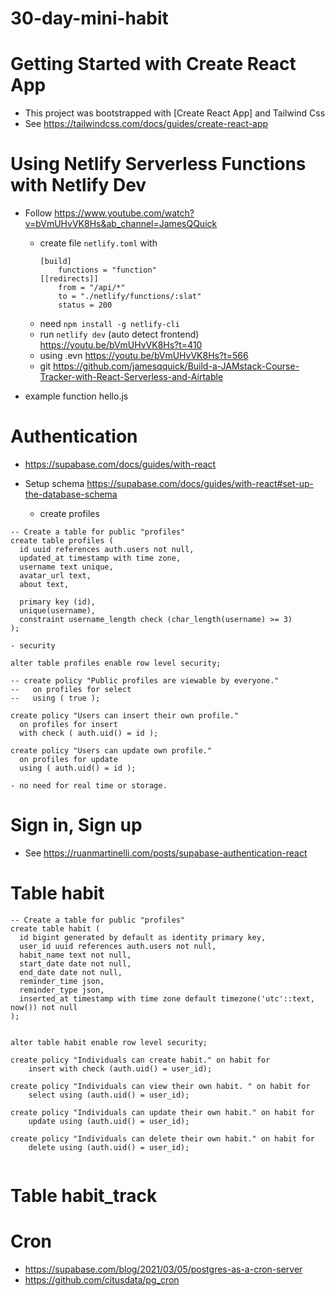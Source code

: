 # 30-day-mini-habit

# Getting Started with Create React App

- This project was bootstrapped with [Create React App] and Tailwind Css 
- See https://tailwindcss.com/docs/guides/create-react-app

# Using Netlify Serverless Functions with Netlify Dev

- Follow https://www.youtube.com/watch?v=bVmUHvVK8Hs&ab_channel=JamesQQuick
    - create file `netlify.toml` with
        ```
        [build]
            functions = "function"
        [[redirects]]
            from = "/api/*"
            to = "./netlify/functions/:slat"
            status = 200
        ```
    - need `npm install -g netlify-cli` 
    - run `netlify dev` (auto detect frontend) https://youtu.be/bVmUHvVK8Hs?t=410
    - using .evn https://youtu.be/bVmUHvVK8Hs?t=566
    - git https://github.com/jamesqquick/Build-a-JAMstack-Course-Tracker-with-React-Serverless-and-Airtable

- example function hello.js

# Authentication

- https://supabase.com/docs/guides/with-react

- Setup schema https://supabase.com/docs/guides/with-react#set-up-the-database-schema
    - create profiles   
```
-- Create a table for public "profiles"
create table profiles (
  id uuid references auth.users not null,
  updated_at timestamp with time zone,
  username text unique,
  avatar_url text,
  about text,

  primary key (id),
  unique(username),
  constraint username_length check (char_length(username) >= 3)
);
```
    - security
```
alter table profiles enable row level security;

-- create policy "Public profiles are viewable by everyone."
--   on profiles for select
--   using ( true );

create policy "Users can insert their own profile."
  on profiles for insert
  with check ( auth.uid() = id );

create policy "Users can update own profile."
  on profiles for update
  using ( auth.uid() = id );
```
    - no need for real time or storage.

# Sign in, Sign up

- See https://ruanmartinelli.com/posts/supabase-authentication-react

# Table habit

```
-- Create a table for public "profiles"
create table habit (
  id bigint generated by default as identity primary key,
  user_id uuid references auth.users not null,
  habit_name text not null,
  start_date date not null,
  end_date date not null,
  reminder_time json,
  reminder_type json,
  inserted_at timestamp with time zone default timezone('utc'::text, now()) not null
);


alter table habit enable row level security;

create policy "Individuals can create habit." on habit for
    insert with check (auth.uid() = user_id);

create policy "Individuals can view their own habit. " on habit for
    select using (auth.uid() = user_id);

create policy "Individuals can update their own habit." on habit for
    update using (auth.uid() = user_id);

create policy "Individuals can delete their own habit." on habit for
    delete using (auth.uid() = user_id);


```

# Table habit_track

# Cron

- https://supabase.com/blog/2021/03/05/postgres-as-a-cron-server
- https://github.com/citusdata/pg_cron




